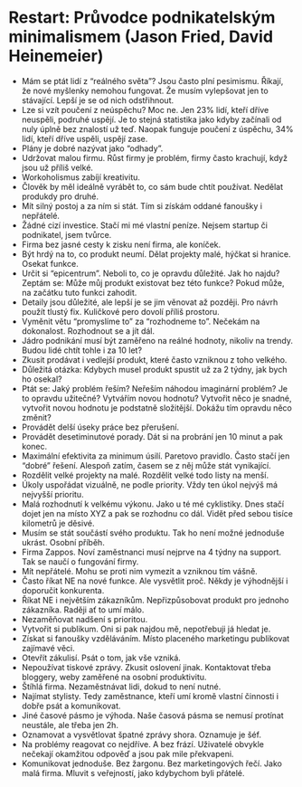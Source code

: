 # Restart: Průvodce podnikatelským minimalismem (Jason Fried, David Heinemeier)
* Mám se ptát lidí z “reálného světa”? Jsou často plní pesimismu. Říkají, že nové myšlenky nemohou fungovat. Že musím vylepšovat jen to stávající. Lepší je se od nich odstřihnout.
* Lze si vzít poučení z neúspěchu? Moc ne. Jen 23% lidí, kteří dříve neuspěli, podruhé uspějí. Je to stejná statistika jako kdyby začínali od nuly úplně bez znalostí už teď. Naopak funguje poučení z úspěchu, 34% lidí, kteří dříve uspěli, uspějí zase.
* Plány je dobré nazývat jako “odhady”.
* Udržovat malou firmu. Růst firmy je problém, firmy často krachují, když jsou už příliš velké.
* Workoholismus zabíjí kreativitu.
* Člověk by měl ideálně vyrábět to, co sám bude chtít používat. Nedělat produkdy pro druhé.
* Mít silný postoj a za ním si stát. Tím si získám oddané fanoušky i nepřátelé. 
* Žádné cizí investice. Stačí mi mé vlastní peníze. Nejsem startup či podnikatel, jsem tvůrce.
* Firma bez jasné cesty k zisku není firma, ale koníček.
* Být hrdý na to, co produkt neumí. Dělat projekty malé, hýčkat si hranice. Osekat funkce.
* Určit si “epicentrum”. Neboli to, co je opravdu důležité. Jak ho najdu? Zeptám se: Může můj produkt existovat bez této funkce? Pokud může, na začátku tuto funkci zahodit.
* Detaily jsou důležité, ale lepší je se jim věnovat až později. Pro návrh použít tlustý fix. Kuličkové pero dovolí příliš prostoru.
* Vyměnit větu “promyslíme to” za “rozhodneme to”. Nečekám na dokonalost. Rozhodnout se a jít dál.
* Jádro podnikání musí být zaměřeno na reálné hodnoty, nikoliv na trendy. Budou lidé chtít tohle i za 10 let?
* Zkusit prodávat i vedlejší produkt, které často vzniknou z toho velkého. 
* Důležitá otázka: Kdybych musel produkt spustit už za 2 týdny, jak bych ho osekal?
* Ptát se: Jaký problém řeším? Neřeším náhodou imaginární problém? Je to opravdu užitečné? Vytvářím novou hodnotu? Vytvořit něco je snadné, vytvořit novou hodnotu je podstatně složitější. Dokážu tím opravdu něco změnit? 
* Provádět delší úseky práce bez přerušení.
* Provádět desetiminutové porady. Dát si na probrání jen 10 minut a pak konec.
* Maximální efektivita za minimum úsilí. Paretovo pravidlo. Často stačí jen “dobré” řešení. Alespoň zatím, časem se z něj může stát vynikající.
* Rozdělit velké projekty na malé. Rozdělit velké todo listy na menší.
* Úkoly uspořádat vizuálně, ne podle priority. Vždy ten úkol nejvýš má nejvyšší prioritu.
* Malá rozhodnutí k velkému výkonu. Jako u té mé cyklistiky. Dnes stačí dojet jen na místo XYZ a pak se rozhodnu co dál. Vidět před sebou tisíce kilometrů je děsivé.
* Musím se stát součástí svého produktu. Tak ho není možné jednoduše ukrást. Osobní příběh.
* Firma Zappos. Noví zaměstnanci musí nejprve na 4 týdny na support. Tak se naučí o fungování firmy.
* Mít nepřátelé. Mohu se proti nim vymezit a vzniknou tím vášně.
* Často říkat NE na nové funkce. Ale vysvětlit proč. Někdy je výhodnější i doporučit konkurenta.
* Říkat NE i největším zákazníkům. Nepřizpůsobovat produkt pro jednoho zákazníka. Raději ať to umí málo.
* Nezaměňovat nadšení s prioritou.
* Vytvořit si publikum. Oni si pak najdou mě, nepotřebuji já hledat je.
* Získat si fanoušky vzděláváním. Místo placeného marketingu publikovat zajímavé věci.
* Otevřít zákulisí. Psát o tom, jak vše vzniká.
* Nepoužívat tiskové zprávy. Zkusit oslovení jinak. Kontaktovat třeba bloggery, weby zaměřené na osobní produktivitu.
* Štíhlá firma. Nezaměstnávat lidi, dokud to není nutné.
* Najímat stylisty. Tedy zaměstnance, kteří umí kromě vlastní činnosti i dobře psát a komunikovat. 
* Jiné časové pásmo je výhoda. Naše časová pásma se nemusí protínat neustále, ale třeba jen 2h.
* Oznamovat a vysvětlovat špatné zprávy shora. Oznamuje je šéf.
* Na problémy reagovat co nejdříve. A bez frází. Uživatelé obvykle nečekají okamžitou odpověď a jsou pak mile překvapeni.
* Komunikovat jednoduše. Bez žargonu. Bez marketingových řečí. Jako malá firma. Mluvit s veřejností, jako kdybychom byli přátelé.

